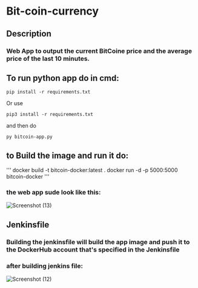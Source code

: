 # Bit-coin-currency
## Description 
### Web App to output the current BitCoine price and the average price of the last 10 minutes.
## To run python app do in cmd:
```
pip install -r requirements.txt
```
Or use
```
pip3 install -r requirements.txt
```
and then do
```
py bitcoin-app.py
```
## to Build the image and run it do:
'''
docker build -t bitcoin-docker:latest .
docker run -d -p 5000:5000 bitcoin-docker
'''

### the web app sude look like this:
![Screenshot (13)](https://user-images.githubusercontent.com/91056497/137638557-e17d6f8c-23d2-447f-91e3-a605341e5904.png)

## Jenkinsfile
### Building the jenkinsfile will build the app image and push it to the DockerHub account that's specified in the Jenkinsfile
### after building jenkins file:
![Screenshot (12)](https://user-images.githubusercontent.com/91056497/137638415-64bb2e75-6bbd-4609-84f0-a103cb49cb82.png)


